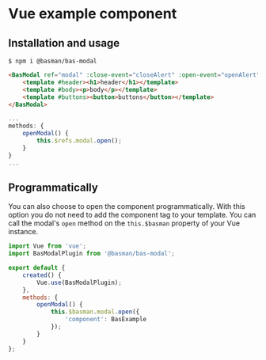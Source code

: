 # Vue example component

## Installation and usage

```
$ npm i @basman/bas-modal
```

```html
<BasModal ref="modal" :close-event="closeAlert" :open-event="openAlert">
    <template #header><h1>header</h1></template>
    <template #body><p>body</p></template>
    <template #buttons><button>buttons</button></template>
</BasModal>
```

```javascript
...
methods: {
    openModal() {
        this.$refs.modal.open();
    }
}
...
```

## Programmatically

You can also choose to open the component programmatically. With this option you do not need to add the component tag to your template. You can call the modal's `open` method on the `this.$basman` property of your Vue instance.

```javascript
import Vue from 'vue';
import BasModalPlugin from '@basman/bas-modal';

export default {
    created() {
        Vue.use(BasModalPlugin);
    },
    methods: {
        openModal() {
            this.$basman.modal.open({
                'component': BasExample
            });
        }
    }
};
```
